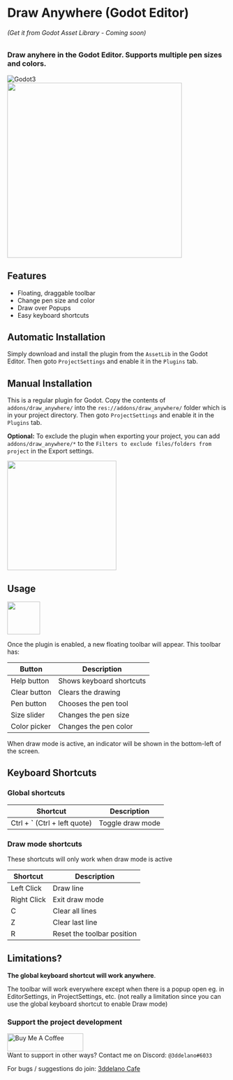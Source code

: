 Draw Anywhere (Godot Editor)
=========================================
###### (Get it from Godot Asset Library - Coming soon)


### Draw anyhere in the Godot Editor. Supports multiple pen sizes and colors.

<img alt="Godot3" src="https://img.shields.io/badge/-Godot >= 3.2.2-478CBF?style=for-the-badge&logo=godotengine&logoWidth=20&logoColor=white" />
<br>


<img src="https://cdn.discordapp.com/attachments/360062738615107605/932968729208315955/plugin_icon.png" height="400">


Features
--------------

- Floating, draggable toolbar
- Change pen size and color
- Draw over Popups
- Easy keyboard shortcuts

Automatic Installation
--------------
Simply download and install the plugin from the `AssetLib` in the Godot Editor. Then goto `ProjectSettings` and enable it in the `Plugins` tab. 

Manual Installation
--------------

This is a regular plugin for Godot.
Copy the contents of `addons/draw_anywhere/` into the `res://addons/draw_anywhere/` folder which is in your project directory. Then goto `ProjectSettings` and enable it in the `Plugins` tab. 

**Optional:** To exclude the plugin when exporting your project, you can add `addons/draw_anywhere/*` to the `Filters to exclude files/folders from project` in the Export settings.

<img src="https://cdn.discordapp.com/attachments/360062738615107605/932954254740717578/unknown.png" height="250">

Usage
--------------

<img src="https://cdn.discordapp.com/attachments/360062738615107605/932968493891084318/unknown.png" height="75">

Once the plugin is enabled, a new floating toolbar will appear. This toolbar has:

| Button       | Description              |
| ------------ | ------------------------ |
| Help button  | Shows keyboard shortcuts |
| Clear button | Clears the drawing       |
| Pen button   | Chooses the pen tool     |
| Size slider  | Changes the pen size     |
| Color picker | Changes the pen color    |

When draw mode is active, an indicator will be shown in the bottom-left of the screen.

Keyboard Shortcuts
--------------

### Global shortcuts

| Shortcut                         | Description      |
| -------------------------------- | ---------------- |
| Ctrl + **`** (Ctrl + left quote) | Toggle draw mode |

### Draw mode shortcuts
These shortcuts will only work when draw mode is active

| Shortcut    | Description                |
| ----------- | -------------------------- |
| Left Click  | Draw line                  |
| Right Click | Exit draw mode             |
| C           | Clear all lines            |
| Z           | Clear last line            |
| R           | Reset the toolbar position |


Limitations?
--------------
**The global keyboard shortcut will work anywhere**.

The toolbar will work everywhere except when there is a popup open eg.  in EditorSettings, in ProjectSettings, etc.
(not really a limitation since you can use the global keyboard shortcut to enable Draw mode)

### Support the project development
<a href="https://www.buymeacoffee.com/3ddelano" target="_blank"><img height="41" width="174" src="https://cdn.buymeacoffee.com/buttons/v2/default-red.png" alt="Buy Me A Coffee" width="150" ></a>
<br>
Want to support in other ways? Contact me on Discord: `@3ddelano#6033`

For bugs / suggestions do join: [3ddelano Cafe](https://discord.gg/FZY9TqW)